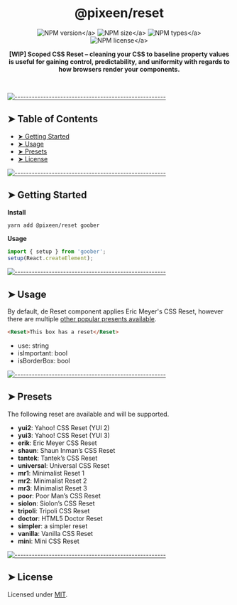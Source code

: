 <!-- ⚠️ This README has been generated from the file(s) "./../../blueprint.md" ⚠️-->
<h1 align="center">@pixeen/reset</h1>

<p align="center">
    <img src="https://img.shields.io/npm/v/@pixeen/reset?style=flat-square?label=VERSION" alt="NPM version</a>">
    <img src="https://img.shields.io/bundlephobia/minzip/@pixeen/reset?label=SIZE&style=flat-square" alt="NPM size</a>">
    <img src="https://img.shields.io/npm/types/@pixeen/reset?style=flat-square&label=WITH" alt="NPM types</a>">
    <img src="https://img.shields.io/npm/l/@pixeen/reset?label=LICENSE&style=flat-square" alt="NPM license</a>">
</p>

<p align="center">
  <b>[WIP] Scoped CSS Reset – cleaning your CSS to baseline property values is useful for gaining control, predictability, and uniformity with regards to how browsers render your components.</b></br>
  <sub><sub>
</p>

<br />



[![-----------------------------------------------------](https://raw.githubusercontent.com/andreasbm/readme/master/assets/lines/rainbow.png)](#table-of-contents)

## ➤ Table of Contents

* [➤ Getting Started](#-getting-started)
* [➤ Usage](#-usage)
* [➤ Presets](#-presets)
* [➤ License](#-license)


[![-----------------------------------------------------](https://raw.githubusercontent.com/andreasbm/readme/master/assets/lines/rainbow.png)](#getting-started)

## ➤ Getting Started

**Install**

```bash
yarn add @pixeen/reset goober
```

**Usage**

```typescript jsx
import { setup } from 'goober';
setup(React.createElement);
```


[![-----------------------------------------------------](https://raw.githubusercontent.com/andreasbm/readme/master/assets/lines/rainbow.png)](#usage)

## ➤ Usage

By default, de Reset component applies Eric Meyer's CSS Reset, however there are multiple [other popular presents available](#Presets).

```html
<Reset>This box has a reset</Reset>
```

- use: string
- isImportant: bool
- isBorderBox: bool


[![-----------------------------------------------------](https://raw.githubusercontent.com/andreasbm/readme/master/assets/lines/rainbow.png)](#presets)

## ➤ Presets

The following reset are available and will be supported.

- **yui2**: Yahoo! CSS Reset (YUI 2)
- **yui3**: Yahoo! CSS Reset (YUI 3)
- **erik**: Eric Meyer CSS Reset
- **shaun**: Shaun Inman’s CSS Reset
- **tantek**: Tantek’s CSS Reset
- **universal**: Universal CSS Reset
- **mr1**: Minimalist Reset 1
- **mr2**: Minimalist Reset 2
- **mr3**: Minimalist Reset 3
- **poor**: Poor Man’s CSS Reset
- **siolon**: Siolon’s CSS Reset
- **tripoli**: Tripoli CSS Reset
- **doctor**: HTML5 Doctor Reset
- **simpler**: a simpler reset
- **vanilla**: Vanilla CSS Reset
- **mini**: Mini CSS Reset



[![-----------------------------------------------------](https://raw.githubusercontent.com/andreasbm/readme/master/assets/lines/rainbow.png)](#license)

## ➤ License
	
Licensed under [MIT](https://opensource.org/licenses/MIT).
